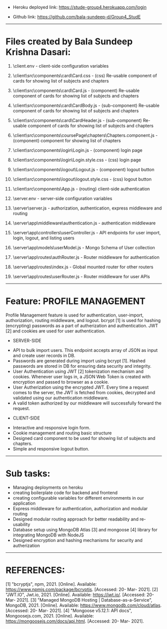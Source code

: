 - Heroku deployed link: https://stude-group4.herokuapp.com/login

- Github link: https://github.com/bala-sundeep-d/Group4_StudE

-------------------------------------------------------------------

# Files created by Bala Sundeep Krishna Dasari:

1. \client\.env - client-side configuration variables

2. \client\src\components\card\Card.css - (css) Re-usable component of cards for showing list of subjects and chapters

3. \client\src\components\card\Card.js - (component) Re-usable component of cards for showing list of subjects and chapters

4. \client\src\components\card\CardBody.js - (sub-component) Re-usable component of cards for showing list of subjects and chapters

5. \client\src\components\card\CardHeader.js - (sub-component) Re-usable component of cards for showing list of subjects and chapters

6. \client\src\components\coursePage\chapters\Chapters.component.js - (component) component for showing list of chapters
7. \client\src\components\login\Login.js - (component) login page

8. \client\src\components\login\Login.style.css - (css) login page

9. \client\src\components\logout\Logout.js - (component) logout button

10. \client\src\components\logout\logout.style.css - (css) logout button

11. \client\src\components\App.js - (routing) client-side authentication

12. \server\.env - server-side configuration variables

13. \server\server.js - authorization, authentication, express middleware and routing

14. \server\app\middleware\authentication.js - authentication middleware

15. \server\app\controllers\userController.js - API endpoints for user import, login, logout, and listing users

16. \server\app\models\userModel.js - Mongo Schema of User collection

17. \server\app\routes\authRouter.js - Router middleware for authentication

18. \server\app\routes\index.js - Global mounted router for other routers

19. \server\app\routes\userRouter.js - Router middleware for user APIs

---------------------------------------------------------------------

# Feature: PROFILE MANAGEMENT

Profile Management feature is used for authentication, user-import, authorization, routing middleware, and logout.
bcrypt [1] is used for hashing (encrypting) passwords as a part of autherization and authentication.
JWT [2] and cookies are used for user authentication.

* SERVER-SIDE

- API to bulk import users. This endpoint accepts array of JSON as input and create user records in DB.
- Passwords are generated during import using bcrypt [1]. Hashed passwords are stored in DB for ensuring data security and integrity.
- User Authentication using JWT [2] tokenization mechanism and cookies. Whenever user logs in, a JSON Web Token is created with encryption and passed to browser as a cookie.
- User Autherization using the encrypted JWT. Every time a request comes to the server, the JWT is fetched from cookies, decrypted and validated using our authentication middleware.
- A valid token authorized by our middleware will successfully forward the request.

* CLIENT-SIDE

- Interactive and responsive login form.
- Cookie management and routing basic structure
- Designed card component to be used for showing list of subjects and chapters.
- Simple and responsive logout button.

----------------------------------------------------------------------

# Sub tasks:

- Managing deployments on heroku
- creating boilerplate code for backend and frontend
- creating configurable variables for different environments in our application
- Express middleware for authentication, authorization and modular routing
- Designed modular routing approach for better readability and re-usability
- Database setup using MongoDB Atlas [3] and mongoose [4] library for integrating MongoDB with NodeJS
- Designed encryption and hashing mechanisms for security and autherization

------------------------------------------------------------------------

# REFERENCES:

[1] "bcryptjs", npm, 2021. [Online]. Available: https://www.npmjs.com/package/bcryptjs. [Accessed: 20- Mar- 2021].
[2] "JWT.IO", Jwt.io, 2021. [Online]. Available: https://jwt.io/. [Accessed: 20- Mar- 2021].
[3] "Managed MongoDB Hosting | Database-as-a-Service", MongoDB, 2021. [Online]. Available: https://www.mongodb.com/cloud/atlas. [Accessed: 20- Mar- 2021].
[4] "Mongoose v5.12.1: API docs", Mongoosejs.com, 2021. [Online]. Available: https://mongoosejs.com/docs/api.html. [Accessed: 20- Mar- 2021].
